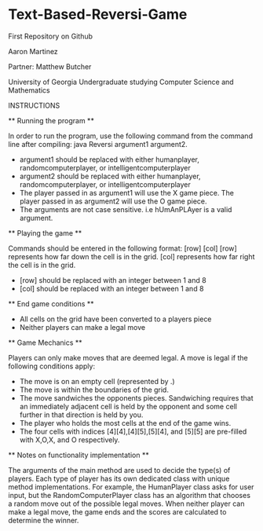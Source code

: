 # Text-Based-Reversi-Game

First Repository on Github

Aaron Martinez

Partner: Matthew Butcher

University of Georgia Undergraduate studying Computer Science and Mathematics


INSTRUCTIONS

** Running the program **

In order to run the program, use the following command from the command line after compiling:
java Reversi argument1 argument2.
- argument1 should be replaced with either humanplayer, randomcomputerplayer, or intelligentcomputerplayer
- argument2 should be replaced with either humanplayer, randomcomputerplayer, or intelligentcomputerplayer
- The player passed in as argument1 will use the X game piece. The player passed in as argument2 will use the O game piece.
- The arguments are not case sensitive. i.e hUmAnPLAyer is a valid argument.

** Playing the game **

Commands should be entered in the following format: 
[row] [col]
[row] represents how far down the cell is in the grid.
[col] represents how far right the cell is in the grid.
- [row] should be replaced with an integer between 1 and 8
- [col] should be replaced with an integer between 1 and 8

** End game conditions **
- All cells on the grid have been converted to a players piece
- Neither players can make a legal move

** Game Mechanics **

Players can only make moves that are deemed legal. A move is legal if the following conditions apply:
- The move is on an empty cell (represented by .)
- The move is within the boundaries of the grid.
- The move sandwiches the opponents pieces. Sandwiching requires that an immediately adjacent cell is held by the 
opponent and some cell further in that direction is held by you.
- The player who holds the most cells at the end of the game wins.
- The four cells with indices [4][4],[4][5],[5][4], and [5][5] are pre-filled with X,O,X, and O respectively.

** Notes on functionality implementation **

The arguments of the main method are used to decide the type(s) of players. Each type of player has its own dedicated class 
with unique method implementations. For example, the HumanPlayer class asks for user input, but the RandomComputerPlayer 
class has an algorithm that chooses a random move out of the possible legal moves. When neither player can make a legal move, 
the game ends and the scores are calculated to determine the winner.
